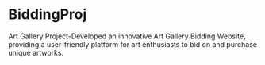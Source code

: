 # BiddingProj
Art Gallery Project-Developed an innovative Art Gallery Bidding Website, providing a user-friendly platform for art enthusiasts to bid on and purchase unique artworks.
